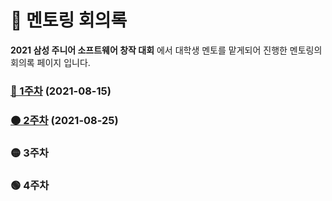 # 📑 멘토링 회의록

**2021 삼성 주니어 소프트웨어 창작 대회** 에서 대학생 멘토를 맡게되어 진행한 멘토링의 회의록 페이지 입니다.

### [🔴 1주차](1주차.md) (2021-08-15)

### [🟠 2주차](2주차.md) (2021-08-25)

### 🟡 3주차

### 🟢 4주차
